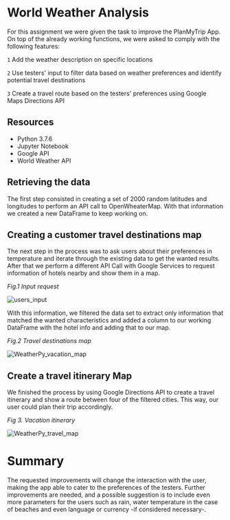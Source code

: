 # World Weather Analysis

For this assignment we were given the task to improve the PlanMyTrip App. On top of the already working functions, we were asked to comply with the following features:

`1` Add the weather description on specific locations

`2` Use testers' input to filter data based on weather preferences and identify potential travel destinations

`3` Create a travel route based on the testers' preferences using Google Maps Directions API

## Resources
- Python 3.7.6
- Jupyter Notebook
- Google API
- World Weather API


## Retrieving the data
The first step consisted in creating a set of 2000 random latitudes and longitudes to perform an API call to OpenWheaterMap. With that information we created a new DataFrame to keep working on.

## Creating a customer travel destinations map
The next step in the process was to ask users about their preferences in temperature and iterate through the existing data to get the wanted results. After that we perform a different API Call with Google Services to request information of hotels nearby and show them in a map. 

*Fig.1 Input request*

![users_input](https://user-images.githubusercontent.com/22451540/188752500-278155d8-3d2a-45f6-b85f-8a932bbc5b14.PNG)

With this information, we filtered the data set to extract only information that matched the wanted characteristics and added a column to our working DataFrame with the hotel info and adding that to our map.

*Fig.2 Travel destinations map*

![WeatherPy_vacation_map](https://user-images.githubusercontent.com/22451540/152891588-999486e7-8ff3-4103-90ec-18e23d5650c5.PNG)

## Create a travel itinerary Map
We finished the process by using Google Directions API to create a travel itinerary and show a route between four of the filtered cities. This way, our user could plan their trip accordingly.

*Fig 3. Vacation itinerary*

![WeatherPy_travel_map](https://user-images.githubusercontent.com/22451540/152891729-70c01b7d-c38f-400f-b7fc-44bbafbc099f.PNG)

# Summary
The requested improvements will change the interaction with the user, making the app able to cater to the preferences of the testers. 
Further improvements are needed, and a possible suggestion is to include even more parameters for the users such as rain, water temperature in the case of beaches and even language or currency -if considered necessary-.
